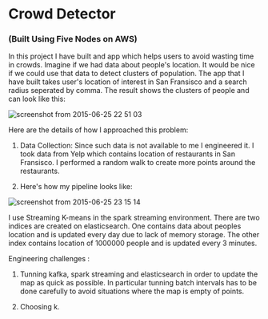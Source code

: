 Crowd Detector
===========================
### (Built Using Five Nodes on AWS)
In this project I have built and app which helps users to avoid wasting time in crowds. Imagine if we had data
about people's location. It would be nice if we could use that data to detect clusters of population. The app that
I have built takes user's location of interest in San Fransisco and a search radius seperated by comma. The result
shows the clusters of people and can look like this: 

![screenshot from 2015-06-25 22 51 03](https://cloud.githubusercontent.com/assets/9309804/8371529/fe94f456-1b8d-11e5-8042-d108b28d07fb.png)

Here are the details of how I approached this problem:

1. Data Collection: Since such data is not available to me I engineered it. I took data from Yelp which contains location
of restaurants in San Fransisco. I performed a random walk to create more points around the restaurants.

2. Here's how my pipeline looks like:

![screenshot from 2015-06-25 23 15 14](https://cloud.githubusercontent.com/assets/9309804/8371720/133ff08e-1b90-11e5-9258-b0b45afbdf7b.png)

I use Streaming K-means in the spark streaming environment. There are two indices are created on elasticsearch. 
One contains data about peoples location and is updated every day due to lack of memory storage. The other index
contains location of 1000000 people and is updated every 3 minutes.

Engineering challenges : 

1. Tunning kafka, spark streaming and elasticsearch in order to update the map as quick as possible. In particular 
tunning batch intervals has to be done carefully to avoid situations where the map is empty of points.

2. Choosing k.

